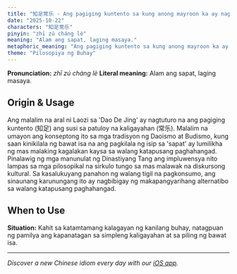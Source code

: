 ```yaml
---
title: "知足常乐 - Ang pagiging kuntento sa kung anong mayroon ka ay nagdudulot ng kaligayahan."
date: "2025-10-22"
characters: "知足常乐"
pinyin: "zhī zú cháng lè"
meaning: "Alam ang sapat, laging masaya."
metaphoric_meaning: "Ang pagiging kuntento sa kung anong mayroon ka ay nagdudulot ng kaligayahan."
theme: "Pilosopiya ng Buhay"
---
```


**Pronunciation:** *zhī zú cháng lè*
**Literal meaning:** Alam ang sapat, laging masaya.

## Origin & Usage

Ang malalim na aral ni Laozi sa 'Dao De Jing' ay nagtuturo na ang pagiging kuntento (知足) ang susi sa patuloy na kaligayahan (常乐). Malalim na umayon ang konseptong ito sa mga tradisyon ng Daoismo at Budismo, kung saan kinikilala ng bawat isa na ang pagkilala ng isip sa 'sapat' ay lumilikha ng mas malaking kagalakan kaysa sa walang katapusang paghahangad. Pinalawig ng mga manunulat ng Dinastiyang Tang ang impluwensya nito lampas sa mga pilosopikal na sirkulo tungo sa mas malawak na diskursong kultural. Sa kasalukuyang panahon ng walang tigil na pagkonsumo, ang sinaunang karunungang ito ay nagbibigay ng makapangyarihang alternatibo sa walang katapusang paghahangad.

## When to Use

**Situation:** Kahit sa katamtamang kalagayan ng kanilang buhay, natagpuan ng pamilya ang kapanatagan sa simpleng kaligayahan at sa piling ng bawat isa.

---

*Discover a new Chinese idiom every day with our [iOS app](https://apps.apple.com/us/app/daily-chinese-idioms/id6740611324).*
